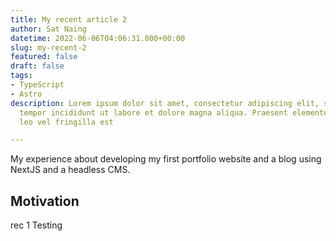 ```yaml
---
title: My recent article 2
author: Sat Naing
datetime: 2022-06-06T04:06:31.000+00:00
slug: my-recent-2
featured: false
draft: false
tags:
- TypeScript
- Astro
description: Lorem ipsum dolor sit amet, consectetur adipiscing elit, sed do eiusmod
  tempor incididunt ut labore et dolore magna aliqua. Praesent elementum facilisis
  leo vel fringilla est

---
```

My experience about developing my first portfolio website and a blog using NextJS and a headless CMS.

## Motivation

rec 1 Testing